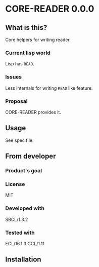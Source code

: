 # CORE-READER 0.0.0
## What is this?
Core helpers for writing reader.
### Current lisp world
Lisp has `READ`.
### Issues
Less internals for writing `READ` like feature.
### Proposal
CORE-READER provides it.
## Usage
See spec file.
## From developer

### Product's goal

### License
MIT
### Developed with
SBCL/1.3.2
### Tested with
ECL/16.1.3 CCL/1.11
## Installation


